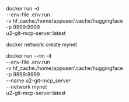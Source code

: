 docker run -d \
  --env-file .env.run \
  -v hf_cache:/home/appuser/.cache/huggingface \
  -p 9999:9999 \
  u2-git-mcp-server:latest

docker network create mynet

docker run --rm -it \
  --env-file .env.run \
  -v hf_cache:/home/appuser/.cache/huggingface \
  -p 9999:9999 \
  --name u2-git-mcp_server \
  --network mynet \
  u2-git-mcp-server:latest

